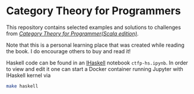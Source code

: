 # Category Theory for Programmers
This repository contains selected examples and solutions to challenges
from [*Category Theory for Programmer(Scala edition)*](https://www.goodreads.com/book/show/48677884-category-theory-for-programmers-scala-edition).

Note that this is a personal learning place that was created while
reading the book. I do encourage others to buy and read it!

Haskell code can be found in an [IHaskell](https://github.com/gibiansky/IHaskell)
notebook `ctfp-hs.ipynb`. In order to view and edit it one can start a
Docker container running Jupyter with IHaskell kernel via
```bash
make haskell
```
